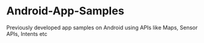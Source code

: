 Android-App-Samples
===================

Previously developed app samples on Android using APIs like Maps, Sensor APIs, Intents etc
